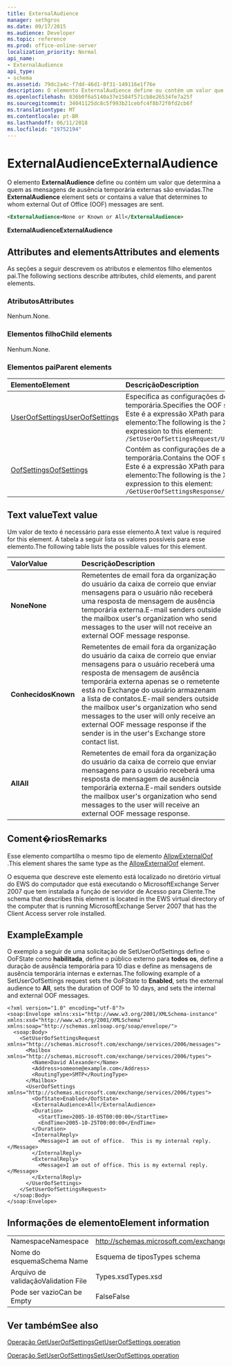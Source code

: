```yaml
---
title: ExternalAudience
manager: sethgros
ms.date: 09/17/2015
ms.audience: Developer
ms.topic: reference
ms.prod: office-online-server
localization_priority: Normal
api_name:
- ExternalAudience
api_type:
- schema
ms.assetid: 79dc2a4c-f7dd-46d1-8f31-149116e1f76e
description: O elemento ExternalAudience define ou contém um valor que determina a quem as mensagens de ausência temporária externas são enviadas.
ms.openlocfilehash: 836b0f6a5140a37e1584f571cb8e26534fe7a25f
ms.sourcegitcommit: 34041125dc8c5f993b21cebfc4f8b72f0fd2cb6f
ms.translationtype: MT
ms.contentlocale: pt-BR
ms.lasthandoff: 06/11/2018
ms.locfileid: "19752194"
---
```

# <a name="externalaudience"></a><span data-ttu-id="8ac1f-103">ExternalAudience</span><span class="sxs-lookup"><span data-stu-id="8ac1f-103">ExternalAudience</span></span>

<span data-ttu-id="8ac1f-104">O elemento **ExternalAudience** define ou contém um valor que determina a quem as mensagens de ausência temporária externas são enviadas.</span><span class="sxs-lookup"><span data-stu-id="8ac1f-104">The **ExternalAudience** element sets or contains a value that determines to whom external Out of Office (OOF) messages are sent.</span></span> 
  
```xml
<ExternalAudience>None or Known or All</ExternalAudience>
```

 <span data-ttu-id="8ac1f-105">**ExternalAudience**</span><span class="sxs-lookup"><span data-stu-id="8ac1f-105">**ExternalAudience**</span></span>
## <a name="attributes-and-elements"></a><span data-ttu-id="8ac1f-106">Attributes and elements</span><span class="sxs-lookup"><span data-stu-id="8ac1f-106">Attributes and elements</span></span>

<span data-ttu-id="8ac1f-107">As seções a seguir descrevem os atributos e elementos filho elementos pai.</span><span class="sxs-lookup"><span data-stu-id="8ac1f-107">The following sections describe attributes, child elements, and parent elements.</span></span>
  
### <a name="attributes"></a><span data-ttu-id="8ac1f-108">Atributos</span><span class="sxs-lookup"><span data-stu-id="8ac1f-108">Attributes</span></span>

<span data-ttu-id="8ac1f-109">Nenhum.</span><span class="sxs-lookup"><span data-stu-id="8ac1f-109">None.</span></span>
  
### <a name="child-elements"></a><span data-ttu-id="8ac1f-110">Elementos filho</span><span class="sxs-lookup"><span data-stu-id="8ac1f-110">Child elements</span></span>

<span data-ttu-id="8ac1f-111">Nenhum.</span><span class="sxs-lookup"><span data-stu-id="8ac1f-111">None.</span></span>
  
### <a name="parent-elements"></a><span data-ttu-id="8ac1f-112">Elementos pai</span><span class="sxs-lookup"><span data-stu-id="8ac1f-112">Parent elements</span></span>

|<span data-ttu-id="8ac1f-113">**Elemento**</span><span class="sxs-lookup"><span data-stu-id="8ac1f-113">**Element**</span></span>|<span data-ttu-id="8ac1f-114">**Descrição**</span><span class="sxs-lookup"><span data-stu-id="8ac1f-114">**Description**</span></span>|
|:-----|:-----|
|[<span data-ttu-id="8ac1f-115">UserOofSettings</span><span class="sxs-lookup"><span data-stu-id="8ac1f-115">UserOofSettings</span></span>](useroofsettings.md) <br/> |<span data-ttu-id="8ac1f-116">Especifica as configurações de ausência temporária.</span><span class="sxs-lookup"><span data-stu-id="8ac1f-116">Specifies the OOF settings.</span></span>  <br/> <span data-ttu-id="8ac1f-117">Este é a expressão XPath para esse elemento:</span><span class="sxs-lookup"><span data-stu-id="8ac1f-117">The following is the XPath expression to this element:</span></span>  <br/>  `/SetUserOofSettingsRequest/UserOofSettings` <br/> |
|[<span data-ttu-id="8ac1f-118">OofSettings</span><span class="sxs-lookup"><span data-stu-id="8ac1f-118">OofSettings</span></span>](oofsettings.md) <br/> |<span data-ttu-id="8ac1f-119">Contém as configurações de ausência temporária.</span><span class="sxs-lookup"><span data-stu-id="8ac1f-119">Contains the OOF settings.</span></span>  <br/> <span data-ttu-id="8ac1f-120">Este é a expressão XPath para esse elemento:</span><span class="sxs-lookup"><span data-stu-id="8ac1f-120">The following is the XPath expression to this element:</span></span>  <br/>  `/GetUserOofSettingsResponse/OofSettings` <br/> |
   
## <a name="text-value"></a><span data-ttu-id="8ac1f-121">Text value</span><span class="sxs-lookup"><span data-stu-id="8ac1f-121">Text value</span></span>

<span data-ttu-id="8ac1f-122">Um valor de texto é necessário para esse elemento.</span><span class="sxs-lookup"><span data-stu-id="8ac1f-122">A text value is required for this element.</span></span> <span data-ttu-id="8ac1f-123">A tabela a seguir lista os valores possíveis para esse elemento.</span><span class="sxs-lookup"><span data-stu-id="8ac1f-123">The following table lists the possible values for this element.</span></span>
  
|<span data-ttu-id="8ac1f-124">**Valor**</span><span class="sxs-lookup"><span data-stu-id="8ac1f-124">**Value**</span></span>|<span data-ttu-id="8ac1f-125">**Descrição**</span><span class="sxs-lookup"><span data-stu-id="8ac1f-125">**Description**</span></span>|
|:-----|:-----|
|<span data-ttu-id="8ac1f-126">**None**</span><span class="sxs-lookup"><span data-stu-id="8ac1f-126">**None**</span></span> <br/> |<span data-ttu-id="8ac1f-127">Remetentes de email fora da organização do usuário da caixa de correio que enviar mensagens para o usuário não receberá uma resposta de mensagem de ausência temporária externa.</span><span class="sxs-lookup"><span data-stu-id="8ac1f-127">E-mail senders outside the mailbox user's organization who send messages to the user will not receive an external OOF message response.</span></span>  <br/> |
|<span data-ttu-id="8ac1f-128">**Conhecidos**</span><span class="sxs-lookup"><span data-stu-id="8ac1f-128">**Known**</span></span> <br/> |<span data-ttu-id="8ac1f-129">Remetentes de email fora da organização do usuário da caixa de correio que enviar mensagens para o usuário receberá uma resposta de mensagem de ausência temporária externa apenas se o remetente está no Exchange do usuário armazenam a lista de contatos.</span><span class="sxs-lookup"><span data-stu-id="8ac1f-129">E-mail senders outside the mailbox user's organization who send messages to the user will only receive an external OOF message response if the sender is in the user's Exchange store contact list.</span></span>  <br/> |
|<span data-ttu-id="8ac1f-130">**All**</span><span class="sxs-lookup"><span data-stu-id="8ac1f-130">**All**</span></span> <br/> |<span data-ttu-id="8ac1f-131">Remetentes de email fora da organização do usuário da caixa de correio que enviar mensagens para o usuário receberá uma resposta de mensagem de ausência temporária externa.</span><span class="sxs-lookup"><span data-stu-id="8ac1f-131">E-mail senders outside the mailbox user's organization who send messages to the user will receive an external OOF message response.</span></span>  <br/> |
   
## <a name="remarks"></a><span data-ttu-id="8ac1f-132">Coment�rios</span><span class="sxs-lookup"><span data-stu-id="8ac1f-132">Remarks</span></span>

<span data-ttu-id="8ac1f-133">Esse elemento compartilha o mesmo tipo de elemento [AllowExternalOof](allowexternaloof.md) .</span><span class="sxs-lookup"><span data-stu-id="8ac1f-133">This element shares the same type as the [AllowExternalOof](allowexternaloof.md) element.</span></span> 
  
<span data-ttu-id="8ac1f-134">O esquema que descreve este elemento está localizado no diretório virtual do EWS do computador que está executando o MicrosoftExchange Server 2007 que tem instalada a função de servidor de Acesso para Cliente.</span><span class="sxs-lookup"><span data-stu-id="8ac1f-134">The schema that describes this element is located in the EWS virtual directory of the computer that is running MicrosoftExchange Server 2007 that has the Client Access server role installed.</span></span>
  
## <a name="example"></a><span data-ttu-id="8ac1f-135">Example</span><span class="sxs-lookup"><span data-stu-id="8ac1f-135">Example</span></span>

<span data-ttu-id="8ac1f-136">O exemplo a seguir de uma solicitação de SetUserOofSettings define o OoFState como **habilitada**, define o público externo para **todos os**, define a duração de ausência temporária para 10 dias e define as mensagens de ausência temporária internas e externas.</span><span class="sxs-lookup"><span data-stu-id="8ac1f-136">The following example of a SetUserOofSettings request sets the OoFState to **Enabled**, sets the external audience to **All**, sets the duration of OOF to 10 days, and sets the internal and external OOF messages.</span></span>
  
```
<?xml version="1.0" encoding="utf-8"?>
<soap:Envelope xmlns:xsi="http://www.w3.org/2001/XMLSchema-instance" xmlns:xsd="http://www.w3.org/2001/XMLSchema" xmlns:soap="http://schemas.xmlsoap.org/soap/envelope/">
  <soap:Body>
    <SetUserOofSettingsRequest xmlns="http://schemas.microsoft.com/exchange/services/2006/messages">
      <Mailbox xmlns="http://schemas.microsoft.com/exchange/services/2006/types">
        <Name>David Alexander</Name>
        <Address>someone@example.com</Address>
        <RoutingType>SMTP</RoutingType>
      </Mailbox>
      <UserOofSettings xmlns="http://schemas.microsoft.com/exchange/services/2006/types">
        <OofState>Enabled</OofState>
        <ExternalAudience>All</ExternalAudience>
        <Duration>
          <StartTime>2005-10-05T00:00:00</StartTime>
          <EndTime>2005-10-25T00:00:00</EndTime>
        </Duration>
        <InternalReply>
          <Message>I am out of office.  This is my internal reply.</Message>
        </InternalReply>
        <ExternalReply>
          <Message>I am out of office. This is my external reply.</Message>
        </ExternalReply>
      </UserOofSettings>
    </SetUserOofSettingsRequest>
  </soap:Body>
</soap:Envelope>
```

## <a name="element-information"></a><span data-ttu-id="8ac1f-137">Informações de elemento</span><span class="sxs-lookup"><span data-stu-id="8ac1f-137">Element information</span></span>

|||
|:-----|:-----|
|<span data-ttu-id="8ac1f-138">Namespace</span><span class="sxs-lookup"><span data-stu-id="8ac1f-138">Namespace</span></span>  <br/> |http://schemas.microsoft.com/exchange/services/2006/types  <br/> |
|<span data-ttu-id="8ac1f-139">Nome do esquema</span><span class="sxs-lookup"><span data-stu-id="8ac1f-139">Schema Name</span></span>  <br/> |<span data-ttu-id="8ac1f-140">Esquema de tipos</span><span class="sxs-lookup"><span data-stu-id="8ac1f-140">Types schema</span></span>  <br/> |
|<span data-ttu-id="8ac1f-141">Arquivo de validação</span><span class="sxs-lookup"><span data-stu-id="8ac1f-141">Validation File</span></span>  <br/> |<span data-ttu-id="8ac1f-142">Types.xsd</span><span class="sxs-lookup"><span data-stu-id="8ac1f-142">Types.xsd</span></span>  <br/> |
|<span data-ttu-id="8ac1f-143">Pode ser vazio</span><span class="sxs-lookup"><span data-stu-id="8ac1f-143">Can be Empty</span></span>  <br/> |<span data-ttu-id="8ac1f-144">False</span><span class="sxs-lookup"><span data-stu-id="8ac1f-144">False</span></span>  <br/> |
   
## <a name="see-also"></a><span data-ttu-id="8ac1f-145">Ver também</span><span class="sxs-lookup"><span data-stu-id="8ac1f-145">See also</span></span>



[<span data-ttu-id="8ac1f-146">Operação GetUserOofSettings</span><span class="sxs-lookup"><span data-stu-id="8ac1f-146">GetUserOofSettings operation</span></span>](getuseroofsettings-operation.md)
  
[<span data-ttu-id="8ac1f-147">Operação SetUserOofSettings</span><span class="sxs-lookup"><span data-stu-id="8ac1f-147">SetUserOofSettings operation</span></span>](setuseroofsettings-operation.md)

